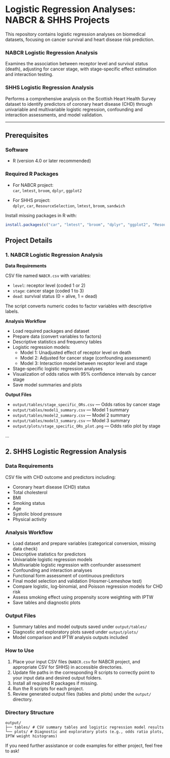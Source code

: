 # Logistic Regression Analyses: NABCR & SHHS Projects

This repository contains logistic regression analyses on biomedical datasets, focusing on cancer survival and heart disease risk prediction.


### NABCR Logistic Regression Analysis

Examines the association between receptor level and survival status (death), adjusting for cancer stage, with stage-specific effect estimation and interaction testing.

### SHHS Logistic Regression Analysis

Performs a comprehensive analysis on the Scottish Heart Health Survey dataset to identify predictors of coronary heart disease (CHD) through univariable and multivariable logistic regression, confounding and interaction assessments, and model validation.

---

## Prerequisites

### Software

- R (version 4.0 or later recommended)

### Required R Packages

- For NABCR project:  
  `car`, `lmtest`, `broom`, `dplyr`, `ggplot2`

- For SHHS project:  
  `dplyr`, `car`, `ResourceSelection`, `lmtest`, `broom`, `sandwich`

Install missing packages in R with:

```r
install.packages(c("car", "lmtest", "broom", "dplyr", "ggplot2", "ResourceSelection", "sandwich"))
```

## Project Details

### 1. NABCR Logistic Regression Analysis

**Data Requirements**

CSV file named `NABCR.csv` with variables:

- `level`: receptor level (coded 1 or 2)  
- `stage`: cancer stage (coded 1 to 3)  
- `dead`: survival status (0 = alive, 1 = dead)  

The script converts numeric codes to factor variables with descriptive labels.

**Analysis Workflow**

- Load required packages and dataset  
- Prepare data (convert variables to factors)  
- Descriptive statistics and frequency tables  
- Logistic regression models:  
  - Model 1: Unadjusted effect of receptor level on death  
  - Model 2: Adjusted for cancer stage (confounding assessment)  
  - Model 3: Interaction model between receptor level and stage  
- Stage-specific logistic regression analyses  
- Visualization of odds ratios with 95% confidence intervals by cancer stage  
- Save model summaries and plots  

**Output Files**

- `output/tables/stage_specific_ORs.csv` — Odds ratios by cancer stage  
- `output/tables/model1_summary.csv` — Model 1 summary  
- `output/tables/model2_summary.csv` — Model 2 summary  
- `output/tables/model3_summary.csv` — Model 3 summary  
- `output/plots/stage_specific_ORs_plot.png` — Odds ratio plot by stage  

...


## 2. SHHS Logistic Regression Analysis

### Data Requirements

CSV file with CHD outcome and predictors including:

- Coronary heart disease (CHD) status  
- Total cholesterol  
- BMI  
- Smoking status  
- Age  
- Systolic blood pressure  
- Physical activity  

### Analysis Workflow

- Load dataset and prepare variables (categorical conversion, missing data check)  
- Descriptive statistics for predictors  
- Univariable logistic regression models  
- Multivariable logistic regression with confounder assessment  
- Confounding and interaction analyses  
- Functional form assessment of continuous predictors  
- Final model selection and validation (Hosmer-Lemeshow test)  
- Compare logistic, log-binomial, and Poisson regression models for CHD risk  
- Assess smoking effect using propensity score weighting with IPTW  
- Save tables and diagnostic plots  

### Output Files

- Summary tables and model outputs saved under `output/tables/`  
- Diagnostic and exploratory plots saved under `output/plots/`  
- Model comparison and IPTW analysis outputs included  

### How to Use

1. Place your input CSV files (`NABCR.csv` for NABCR project, and appropriate CSV for SHHS) in accessible directories.  
2. Update file paths in the corresponding R scripts to correctly point to your input data and desired output folders.  
3. Install all required R packages if missing.  
4. Run the R scripts for each project.  
5. Review generated output files (tables and plots) under the `output/` directory.  

### Directory Structure

```
output/
├── tables/ # CSV summary tables and logistic regression model results
└── plots/ # Diagnostic and exploratory plots (e.g., odds ratio plots, IPTW weight histograms)
```


If you need further assistance or code examples for either project, feel free to ask!
